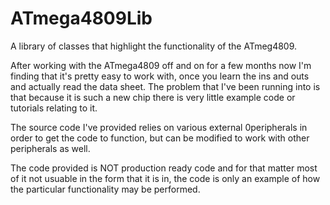 # ATmega4809Lib
A library of classes that highlight the functionality of the ATmeg4809.

After working with the ATmega4809 off and on for a few months now I'm finding that it's pretty easy to work
with, once you learn the ins and outs and actually read the data sheet. The problem that I've been running into
is that because it is such a new chip there is very little example code or tutorials relating to it.
        
The source code I've provided relies on various external 0peripherals in order to get the code to function,
but can be modified to work with other peripherals as well.

The code provided is NOT production ready code and for that matter most of it not usuable in the form that it is in, 
the code is only an example of how the particular functionality may be performed.
